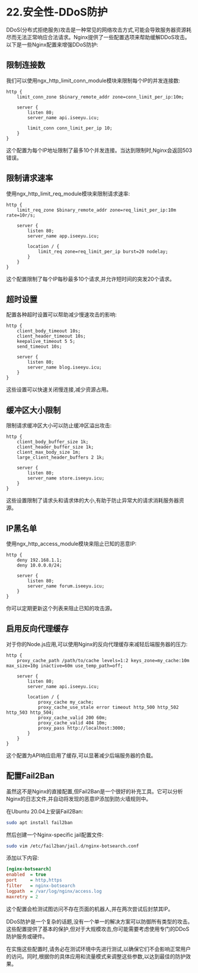 # 22.安全性-DDoS防护

DDoS(分布式拒绝服务)攻击是一种常见的网络攻击方式,可能会导致服务器资源耗尽而无法正常响应合法请求。Nginx提供了一些配置选项来帮助缓解DDoS攻击。以下是一些Nginx配置来增强DDoS防护:

## 限制连接数

我们可以使用ngx_http_limit_conn_module模块来限制每个IP的并发连接数:

```nginx
http {
    limit_conn_zone $binary_remote_addr zone=conn_limit_per_ip:10m;
    
    server {
        listen 80;
        server_name api.iseeyu.icu;
        
        limit_conn conn_limit_per_ip 10;
    }
}
```

这个配置为每个IP地址限制了最多10个并发连接。当达到限制时,Nginx会返回503错误。

## 限制请求速率

使用ngx_http_limit_req_module模块来限制请求速率:

```nginx
http {
    limit_req_zone $binary_remote_addr zone=req_limit_per_ip:10m rate=10r/s;
    
    server {
        listen 80;
        server_name app.iseeyu.icu;
        
        location / {
            limit_req zone=req_limit_per_ip burst=20 nodelay;
        }
    }
}
```

这个配置限制了每个IP每秒最多10个请求,并允许短时间的突发20个请求。

## 超时设置

配置各种超时设置可以帮助减少慢速攻击的影响:

```nginx
http {
    client_body_timeout 10s;
    client_header_timeout 10s;
    keepalive_timeout 5 5;
    send_timeout 10s;
    
    server {
        listen 80;
        server_name blog.iseeyu.icu;
    }
}
```

这些设置可以快速关闭慢连接,减少资源占用。

## 缓冲区大小限制

限制请求缓冲区大小可以防止缓冲区溢出攻击:

```nginx
http {
    client_body_buffer_size 1k;
    client_header_buffer_size 1k;
    client_max_body_size 1m;
    large_client_header_buffers 2 1k;
    
    server {
        listen 80;
        server_name store.iseeyu.icu;
    }
}
```

这些设置限制了请求头和请求体的大小,有助于防止异常大的请求消耗服务器资源。

## IP黑名单

使用ngx_http_access_module模块来阻止已知的恶意IP:

```nginx
http {
    deny 192.168.1.1;
    deny 10.0.0.0/24;
    
    server {
        listen 80;
        server_name forum.iseeyu.icu;
    }
}
```

你可以定期更新这个列表来阻止已知的攻击源。

## 启用反向代理缓存

对于你的Node.js应用,可以使用Nginx的反向代理缓存来减轻后端服务器的压力:

```nginx
http {
    proxy_cache_path /path/to/cache levels=1:2 keys_zone=my_cache:10m max_size=10g inactive=60m use_temp_path=off;
    
    server {
        listen 80;
        server_name api.iseeyu.icu;
        
        location / {
            proxy_cache my_cache;
            proxy_cache_use_stale error timeout http_500 http_502 http_503 http_504;
            proxy_cache_valid 200 60m;
            proxy_cache_valid 404 10m;
            proxy_pass http://localhost:3000;
        }
    }
}
```

这个配置为API响应启用了缓存,可以显著减少后端服务器的负载。

## 配置Fail2Ban

虽然这不是Nginx的直接配置,但Fail2Ban是一个很好的补充工具。它可以分析Nginx的日志文件,并自动将发现的恶意IP添加到防火墙规则中。

在Ubuntu 20.04上安装Fail2Ban:

```bash
sudo apt install fail2ban
```

然后创建一个Nginx-specific jail配置文件:

```bash
sudo vim /etc/fail2ban/jail.d/nginx-botsearch.conf
```

添加以下内容:

```ini
[nginx-botsearch]
enabled  = true
port     = http,https
filter   = nginx-botsearch
logpath  = /var/log/nginx/access.log
maxretry = 2
```

这个配置会检测试图访问不存在页面的机器人,并在两次尝试后封禁其IP。

DDoS防护是一个复杂的话题,没有一个单一的解决方案可以防御所有类型的攻击。这些配置提供了基本的保护,但对于大规模攻击,你可能需要考虑使用专门的DDoS防护服务或硬件。

在实施这些配置时,请务必在测试环境中先进行测试,以确保它们不会影响正常用户的访问。同时,根据你的具体应用和流量模式来调整这些参数,以达到最佳的防护效果。